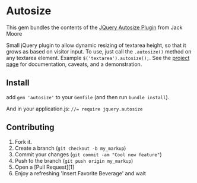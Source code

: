 Autosize
============

This gem bundles the contents of the [JQuery Autosize Plugin](https://github.com/jackmoore/autosize) from Jack Moore

Small jQuery plugin to allow dynamic resizing of textarea height, so that it grows as based on visitor input.  To use, just call the `.autosize()` method on any textarea element. Example `$('textarea').autosize();`.  See the [project page](http://jacklmoore.com/autosize/) for documentation, caveats, and a demonstration.

## Install

add `gem 'autosize'` to your `Gemfile` (and then run `bundle install`).

And in your application.js:
`//= require jquery.autosize`

Contributing
------------

1. Fork it.
2. Create a branch (`git checkout -b my_markup`)
3. Commit your changes (`git commit -am "Cool new feature"`)
4. Push to the branch (`git push origin my_markup`)
5. Open a [Pull Request][1]
6. Enjoy a refreshing 'Insert Favorite Beverage' and wait
